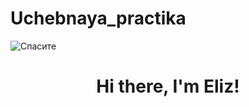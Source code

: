 # Uchebnaya_practika
<img src="https://c-cats.ru/wp-content/uploads/Ron-03-346x346.jpg?v=1623594253" alt="Спасите">
<h1 align="center">Hi there, I'm Eliz!</a> 
